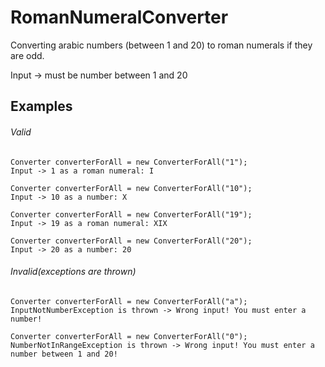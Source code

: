 # RomanNumeralConverter

Converting arabic numbers (between 1 and 20) to roman numerals if they are odd.

Input -> must be number between 1 and 20

## Examples

###### Valid

```
Converter converterForAll = new ConverterForAll("1");
Input -> 1 as a roman numeral: I

Converter converterForAll = new ConverterForAll("10");
Input -> 10 as a number: X

Converter converterForAll = new ConverterForAll("19");
Input -> 19 as a roman numeral: XIX

Converter converterForAll = new ConverterForAll("20");
Input -> 20 as a number: 20
```
  
  
###### Invalid(exceptions are thrown)

```
Converter converterForAll = new ConverterForAll("a");
InputNotNumberException is thrown -> Wrong input! You must enter a number!

Converter converterForAll = new ConverterForAll("0");
NumberNotInRangeException is thrown -> Wrong input! You must enter a number between 1 and 20!
```
